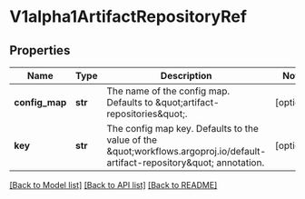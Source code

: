 # V1alpha1ArtifactRepositoryRef

## Properties
Name | Type | Description | Notes
------------ | ------------- | ------------- | -------------
**config_map** | **str** | The name of the config map. Defaults to \&quot;artifact-repositories\&quot;. | [optional] 
**key** | **str** | The config map key. Defaults to the value of the \&quot;workflows.argoproj.io/default-artifact-repository\&quot; annotation. | [optional] 

[[Back to Model list]](../README.md#documentation-for-models) [[Back to API list]](../README.md#documentation-for-api-endpoints) [[Back to README]](../README.md)


